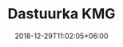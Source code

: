---
title: "Dastuurka KMG"
date: 2018-12-29T11:02:05+06:00
icon: "ti-book"
description: "Lorem ipsum dolor sit amet ipsum dolor sit amet ipsum dolor sit amet"
type : "pages"
---